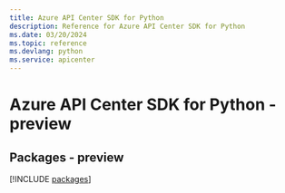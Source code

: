 ```yaml
---
title: Azure API Center SDK for Python
description: Reference for Azure API Center SDK for Python
ms.date: 03/20/2024
ms.topic: reference
ms.devlang: python
ms.service: apicenter
---
```

# Azure API Center SDK for Python - preview
## Packages - preview
[!INCLUDE [packages](api-center-index.md)]
